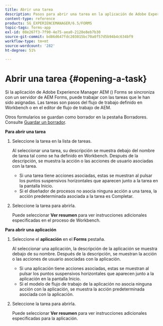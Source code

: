 ```yaml
---
title: Abrir una tarea
description: Pasos para abrir una tarea en la aplicación de Adobe Experience Manager Forms.
content-type: reference
products: SG_EXPERIENCEMANAGER/6.5/FORMS
topic-tags: forms-app
exl-id: 08e267f3-7f90-4e75-aea0-2128e8eb7b30
source-git-commit: bd86d647fdc203015bc70a0f57d5b94b4c634bf9
workflow-type: tm+mt
source-wordcount: '282'
ht-degree: 51%

---
```


# Abrir una tarea {#opening-a-task}

Si la aplicación de Adobe Experience Manager AEM () Forms se sincroniza con un servidor de AEM Forms, puede trabajar con las tareas que le han sido asignadas. Las tareas son pasos del flujo de trabajo definido en Workbench o en el editor de flujo de trabajo de AEM.

Otros formularios se guardan como borrador en la pestaña Borradores. Consulte [Guardar un borrador](/help/forms/using/save-as-draft.md).

**Para abrir una tarea**

1. Seleccione la tarea en la lista de tareas.

   Al seleccionar una tarea, su descripción se muestra debajo del nombre de tarea tal como se ha definido en Workbench. Después de la descripción, se muestra la acción o las acciones de usuario asociadas con la tarea.

   * Si una tarea tiene acciones asociadas, estas se muestran al pulsar los puntos suspensivos horizontales que aparecen junto a la tarea en la pantalla Inicio.
   * Si el diseñador de procesos no asocia ninguna acción a una tarea, la acción predeterminada asociada a la tarea es Completar.

1. Seleccione la tarea para abrirla.

   Puede seleccionar **Ver resumen** para ver instrucciones adicionales especificadas en el proceso de Workbench.

**Para abrir una aplicación**

1. Seleccione el **aplicación** en el **Forms** pestaña.

   Al seleccionar una aplicación, la descripción de la aplicación se muestra debajo de su nombre. Después de la descripción, se muestran la acción o las acciones de usuario asociadas con la aplicación.

   * Si una aplicación tiene acciones asociadas, estas se muestran al pulsar los puntos suspensivos horizontales que aparecen junto a la aplicación en la pantalla Inicio.
   * Si el modelo de flujo de trabajo de la aplicación no asocia ninguna acción con la aplicación, se muestra la acción predeterminada asociada con la aplicación.

1. Seleccione la tarea para abrirla.

   Puede seleccionar **Ver resumen** para ver instrucciones adicionales especificadas para la aplicación.

